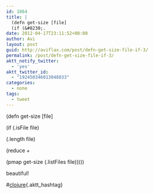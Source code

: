 ```yaml
---
id: 1864
title: |
  (defn get-size [file]
  (if (&#8230;.
date: 2012-04-17T23:11:52+00:00
author: Avi
layout: post
guid: http://aviflax.com/post/defn-get-size-file-if-3/
permalink: /post/defn-get-size-file-if-3/
aktt_notify_twitter:
  - 'yes'
aktt_twitter_id:
  - "192450346013048833"
categories:
  - none
tags:
  - tweet
---
```

(defn get-size [file]
    
(if (.isFile file)
      
(.length file)
      
(reduce +
        
(pmap get-size (.listFiles file)))))

beautiful!
   
#[clojure](http://search.twitter.com/search?q=%23clojure){.aktt_hashtag}